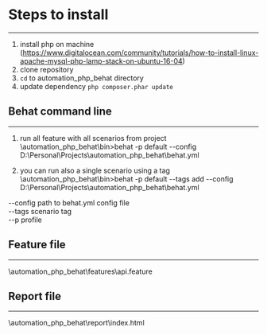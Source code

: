 # Steps to install
------------------

1) install php on machine <br />
  (https://www.digitalocean.com/community/tutorials/how-to-install-linux-apache-mysql-php-lamp-stack-on-ubuntu-16-04)
2) clone repository
3) `cd` to automation_php_behat directory
4) update dependency `php composer.phar update`

## Behat command line
---------------------

1) run all feature with all scenarios from project <br />
\automation_php_behat\bin>behat -p default --config D:\Personal\Projects\automation_php_behat\behat.yml

2) you can run also a single scenario using a tag <br />
\automation_php_behat\bin>behat -p default --tags add --config D:\Personal\Projects\automation_php_behat\behat.yml <br />

--config   path to behat.yml config file <br />
--tags     scenario tag <br />
--p        profile

## Feature file
---------------

\automation_php_behat\features\api.feature

## Report file
---------------

\automation_php_behat\report\index.html
